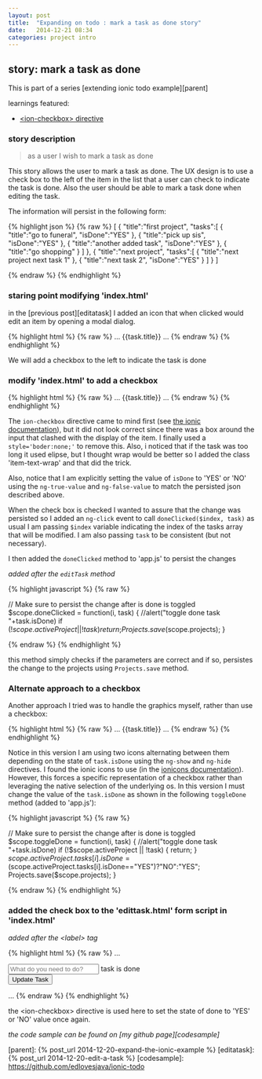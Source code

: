 ```yaml
---
layout: post
title:  "Expanding on todo : mark a task as done story"
date:   2014-12-21 08:34
categories: project intro
---
```


## story: mark a task as done

This is part of a series [extending ionic todo example][parent]

learnings featured:

 * [&lt;ion-checkbox&gt; directive](http://ionicframework.com/docs/api/directive/ionCheckbox/)

### story description

 > as a user I wish to mark a task as done

This story allows the user to mark a task as done. The UX design is to use a check box to the left of the item in the list that a user can check to indicate the task is done. Also the user should be able to mark a task done when editing the task.

The information will persist in the following form:

{% highlight json %}
{% raw %}
[
   {
      "title":"first project",
      "tasks":[
         {
            "title":"go to funeral",
            "isDone":"YES"
         },
         {
            "title":"pick up sis",
            "isDone":"YES"
         },
         {
            "title":"another added task",
            "isDone":"YES"
         },
         {
            "title":"go shopping"
         }
      ]
   },
   {
      "title":"next project",
      "tasks":[
         {
            "title":"next project next task 1"
         },
         {
            "title":"next task 2",
            "isDone":"YES"
         }
      ]
   }
]

{% endraw %}
{% endhighlight %}

### staring point modifying 'index.html'

in the [previous post][editatask]  I added an icon that when clicked would edit an item by opening a modal dialog. 


{% highlight html %}
{% raw %}
...
<ion-list>
  <ion-item class="item" ng-repeat="task in activeProject.tasks">
  {{task.title}}
    <i class="icon ion-edit" ng-click="editTask($index, task)"></i>
  </ion-item>
</ion-list>
 ...
{% endraw %}
{% endhighlight %}

We will add a checkbox to the left to indicate the task is done

### modify 'index.html' to add a checkbox

{% highlight html %}
{% raw %}
...
<ion-list>
  <ion-item class="item" ng-repeat="task in activeProject.tasks">
    <ion-checkbox class="item-text-wrap" style="border:none;" ng-model="task.isDone"  ng-model="task.isDone" ng-click="doneClicked($index, task)" ng-true-value="'YES'" ng-false-value="'NO'"><span>{{task.title}}</span></ion-checkbox>
    <i class="icon ion-edit" ng-click="editTask($index, task)"></i>
  </ion-item>
</ion-list>
 ...
{% endraw %}
{% endhighlight %}

The `ion-checkbox` directive came to mind first (see [the ionic documentation](http://ionicframework.com/docs/api/directive/ionCheckbox/)), but it did not look correct since there was a box around the input that clashed with the display of the item. I finally used a `style='boder:none;'` to remove this. Also, i noticed that if the task was too long it used elipse, but I thought wrap would be better so I added the class 'item-text-wrap' and that did the trick.

Also, notice that I am explicitly setting the value of `isDone` to 'YES' or 'NO' using the `ng-true-value` and `ng-false-value` to match the persisted json described above. 

When the check box is checked I wanted to assure that the change was persisted so I added an `ng-click` event to call `doneClicked($index, task)` as usual I am passing `$index` variable indicating the index of the tasks array that will be modified. I am also passing `task` to be consistent (but not necessary).

I then added the `doneClicked` method to 'app.js' to persist the changes

*added after the `editTask` method*

{% highlight javascript %}
{% raw %}

  // Make sure to persist the change after is done is toggled
  $scope.doneClicked = function(i, task) {
    //alert("toggle done task "+task.isDone)
    if (!$scope.activeProject || !task) {
      return;
    }
    Projects.save($scope.projects);
  }

{% endraw %}
{% endhighlight %}

this method simply checks if the parameters are correct and if so, persistes the change to the projects using `Projects.save` method.

### Alternate approach to a checkbox

Another approach I tried was to handle the graphics myself, rather than use a checkbox:

{% highlight html %}
{% raw %}
...
<ion-list>
  <ion-item class="item" ng-repeat="task in activeProject.tasks">
  <i class="icon ion-ios7-circle-outline " ng-hide="task.isDone=='YES'" ng-click="toggleDone($index, task)"></i>
  <i class="icon ion-checkmark-circled" ng-show="task.isDone=='YES'" ng-click="toggleDone($index, task)"></i>
  <span  ng-click="toggleDone($index, task)">{{task.title}}</span>
    <i class="icon ion-edit" ng-click="editTask($index, task)"></i>
  </ion-item>
</ion-list>
 ...
{% endraw %}
{% endhighlight %}


Notice in this version I am using two icons alternating between them depending on the state of `task.isDone` using the `ng-show` and `ng-hide` directives. I found the ionic icons to use (in the [ionicons documentation](http://ionicons.com/)). However, this forces a specific representation of a checkbox rather than leveraging the native selection of the underlying os. In this version I must change the value of the `task.isDone` as shown in the following `toggleDone` method (added to 'app.js'):

{% highlight javascript %}
{% raw %}

  // Make sure to persist the change after is done is toggled
  $scope.toggleDone = function(i, task) {
    //alert("toggle done task "+task.isDone)
    if (!$scope.activeProject || !task) {
      return;
    }
    $scope.activeProject.tasks[i].isDone = ($scope.activeProject.tasks[i].isDone=="YES")?"NO":"YES";
    Projects.save($scope.projects);
  }

{% endraw %}
{% endhighlight %}

### added the check box to the 'edittask.html' form script in 'index.html'

*added after the &lt;label&gt; tag*

{% highlight html %}
{% raw %}
...
<form ng-submit="updateTask(taskIndex, task)">
  <div class="list">
  <label class="item item-input">
    <input type="text" placeholder="What do you need to do?" ng-model="task.title">
    </label>
    <ion-checkbox ng-model="task.isDone"  ng-model="task.isDone" ng-true-value="'YES'" ng-false-value="'NO'">task is done</ion-checkbox>
  </div>
  <div class="padding">
    <button type="submit" class="button button-block button-positive">Update Task</button>
  </div>
</form>
...
{% endraw %}
{% endhighlight %}

the &lt;ion-checkbox&gt; directive is used here to set the state of done to 'YES' or 'NO' value once again. 

*the code sample can be found on [my github page][codesample]*

[parent]:   {% post_url 2014-12-20-expand-the-ionic-example %}
[editatask]: {% post_url 2014-12-20-edit-a-task %}
[codesample]: https://github.com/edlovesjava/ionic-todo